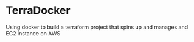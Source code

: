 # TerraDocker
Using docker to build a terraform project that spins up and manages and EC2 instance on AWS
